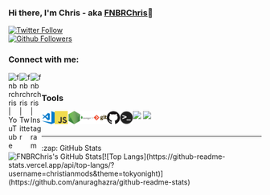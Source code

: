 ### Hi there, I'm Chris - aka [FNBRChris][twitter]👋

[![Twitter Follow](https://img.shields.io/twitter/follow/fnbrchris?color=1DA1F2&logo=twitter&style=for-the-badge)](https://twitter.com/intent/follow?original_referer=https%3A%2F%2Fgithub.com%2Ffnbrchris&screen_name=fnbrchris)
 <br />
[![Github Followers](https://img.shields.io/github/followers/christianmods?style=for-the-badge)](https://github.com/ChristianMods)

### Connect with me:

[<img align="left" alt="fnbrchris | YouTube" width="22px" src="https://cdn.jsdelivr.net/npm/simple-icons@v3/icons/youtube.svg" />][youtube]
[<img align="left" alt="fnbrchris | Twitter" width="22px" src="https://cdn.jsdelivr.net/npm/simple-icons@v3/icons/twitter.svg" />][twitter]
[<img align="left" alt="fnbrchris | Instagram" width="22px" src="https://cdn.jsdelivr.net/npm/simple-icons@v3/icons/instagram.svg" />][instagram]

<br />

### Tools

<img align="left" alt="Visual Studio Code" width="26px" src="https://raw.githubusercontent.com/github/explore/80688e429a7d4ef2fca1e82350fe8e3517d3494d/topics/visual-studio-code/visual-studio-code.png" />
<img align="left" alt="JavaScript" width="26px" src="https://raw.githubusercontent.com/github/explore/80688e429a7d4ef2fca1e82350fe8e3517d3494d/topics/javascript/javascript.png" />
<img align="left" alt="Node.js" width="26px" src="https://raw.githubusercontent.com/github/explore/80688e429a7d4ef2fca1e82350fe8e3517d3494d/topics/nodejs/nodejs.png" />
<img align="left" alt="MongoDB" width="26px" src="https://raw.githubusercontent.com/github/explore/80688e429a7d4ef2fca1e82350fe8e3517d3494d/topics/mongodb/mongodb.png" />
<img align="left" alt="Git" width="26px" src="https://raw.githubusercontent.com/github/explore/80688e429a7d4ef2fca1e82350fe8e3517d3494d/topics/git/git.png" />
<img align="left" alt="GitHub" width="26px" src="https://raw.githubusercontent.com/github/explore/78df643247d429f6cc873026c0622819ad797942/topics/github/github.png" />
<img align="left" alt="Terminal" width="26px" src="https://raw.githubusercontent.com/github/explore/80688e429a7d4ef2fca1e82350fe8e3517d3494d/topics/terminal/terminal.png" />
<img align="left: alt="C#" width="26px" src="https://camo.githubusercontent.com/a0a62bf6fd20c3387a0b0ed1e367a69d64c554172b704fd3b396f9af527e06ab/68747470733a2f2f7374617469632e63646e6c6f676f2e636f6d2f6c6f676f732f632f32372f632e737667" />
<img align="left: alt="Python" width="26px" src="https://camo.githubusercontent.com/222fa9761f81c629e3cb83efa13d8469108c8e6d9c62ae6afcd1dceb4256d8fb/68747470733a2f2f63646e2e776f726c64766563746f726c6f676f2e636f6d2f6c6f676f732f707974686f6e2d352e737667" />

<br />
<br />



-------------


  <summary>:zap: GitHub Stats</summary>

  <img align="left" alt="FNBRChris's GitHub Stats" src="https://github-readme-stats.christianmods.vercel.app/api?username=ChristianMods&show_icons=true&hide_border=false&theme=tokyonight" />
  [![Top Langs](https://github-readme-stats.vercel.app/api/top-langs/?username=christianmods&theme=tokyonight)](https://github.com/anuraghazra/github-readme-stats)


[twitter]: https://twitter.com/FNBRChris
[youtube]: https://www.youtube.com/channel/UCQN98SpTlpx5KMoHp5t1eyw
[instagram]: https://instagram.com/fnbrchris
[github]: https://github.com/ChristianMods
